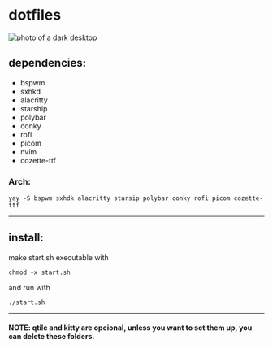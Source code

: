 # dotfiles

![photo of a dark desktop](https://github.com/gabriela-tomazzi/dot/blob/main/1.png)

## dependencies:

* bspwm
* sxhkd
* alacritty
* starship
* polybar
* conky
* rofi
* picom
* nvim
* cozette-ttf

### Arch:
```
yay -S bspwm sxhdk alacritty starsip polybar conky rofi picom cozette-ttf
```
***
## install: 
make start.sh executable with
```
chmod +x start.sh
```
and run with
```
./start.sh
```
***

#### NOTE: qtile and kitty are opcional, unless you want to set them up, you can delete these folders.
